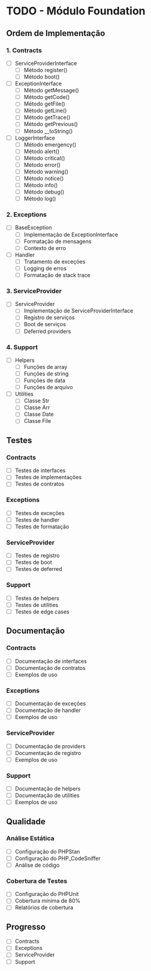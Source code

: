 # TODO - Módulo Foundation

## Ordem de Implementação

### 1. Contracts
- [ ] ServiceProviderInterface
  - [ ] Método register()
  - [ ] Método boot()

- [ ] ExceptionInterface
  - [ ] Método getMessage()
  - [ ] Método getCode()
  - [ ] Método getFile()
  - [ ] Método getLine()
  - [ ] Método getTrace()
  - [ ] Método getPrevious()
  - [ ] Método __toString()

- [ ] LoggerInterface
  - [ ] Método emergency()
  - [ ] Método alert()
  - [ ] Método critical()
  - [ ] Método error()
  - [ ] Método warning()
  - [ ] Método notice()
  - [ ] Método info()
  - [ ] Método debug()
  - [ ] Método log()

### 2. Exceptions
- [ ] BaseException
  - [ ] Implementação de ExceptionInterface
  - [ ] Formatação de mensagens
  - [ ] Contexto de erro

- [ ] Handler
  - [ ] Tratamento de exceções
  - [ ] Logging de erros
  - [ ] Formatação de stack trace

### 3. ServiceProvider
- [ ] ServiceProvider
  - [ ] Implementação de ServiceProviderInterface
  - [ ] Registro de serviços
  - [ ] Boot de serviços
  - [ ] Deferred providers

### 4. Support
- [ ] Helpers
  - [ ] Funções de array
  - [ ] Funções de string
  - [ ] Funções de data
  - [ ] Funções de arquivo

- [ ] Utilities
  - [ ] Classe Str
  - [ ] Classe Arr
  - [ ] Classe Date
  - [ ] Classe File

## Testes

### Contracts
- [ ] Testes de interfaces
- [ ] Testes de implementações
- [ ] Testes de contratos

### Exceptions
- [ ] Testes de exceções
- [ ] Testes de handler
- [ ] Testes de formatação

### ServiceProvider
- [ ] Testes de registro
- [ ] Testes de boot
- [ ] Testes de deferred

### Support
- [ ] Testes de helpers
- [ ] Testes de utilities
- [ ] Testes de edge cases

## Documentação

### Contracts
- [ ] Documentação de interfaces
- [ ] Documentação de contratos
- [ ] Exemplos de uso

### Exceptions
- [ ] Documentação de exceções
- [ ] Documentação de handler
- [ ] Exemplos de uso

### ServiceProvider
- [ ] Documentação de providers
- [ ] Documentação de registro
- [ ] Exemplos de uso

### Support
- [ ] Documentação de helpers
- [ ] Documentação de utilities
- [ ] Exemplos de uso

## Qualidade

### Análise Estática
- [ ] Configuração do PHPStan
- [ ] Configuração do PHP_CodeSniffer
- [ ] Análise de código

### Cobertura de Testes
- [ ] Configuração do PHPUnit
- [ ] Cobertura mínima de 80%
- [ ] Relatórios de cobertura

## Progresso

- [ ] Contracts
- [ ] Exceptions
- [ ] ServiceProvider
- [ ] Support 